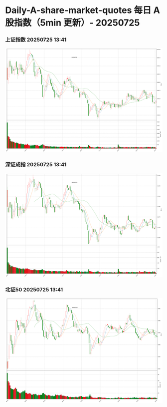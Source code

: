 
# Daily-A-share-market-quotes 每日 A 股指数（5min 更新）- 20250725

### 上证指数 20250725 13:41
![](./fig/2025/7/20250725-sh000001.png)

### 深证成指 20250725 13:41
![](./fig/2025/7/20250725-sz399001.png)

### 北证50 20250725 13:41
![](./fig/2025/7/20250725-bj899050.png)
